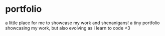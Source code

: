 # portfolio
a little place for me to showcase my work and shenanigans! a tiny portfolio showcasing my work, but also evolving as i learn to code <3
